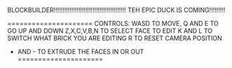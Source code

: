 BLOCKBUILDER!!!!!!!!!!!!!!!!!!!!!!!!!!!!!!!!!!!!!!!!!
TEH EPIC DUCK IS COMING!!!!!!!!!


=====================
CONTROLS:
WASD TO MOVE, Q AND E TO GO UP AND DOWN
Z,X,C,V,B,N TO SELECT FACE TO EDIT
K AND L TO SWITCH WHAT BRICK YOU ARE EDITING
R TO RESET CAMERA POSITION
+ AND - TO EXTRUDE THE FACES IN OR OUT
=====================
